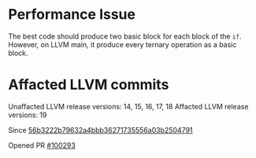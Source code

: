 # Performance Issue

The best code should produce two basic block for each block of the `if`. However, on LLVM main, it produce every ternary operation as a basic block.

# Affacted LLVM commits

Unaffacted LLVM release versions: 14, 15, 16, 17, 18
Affacted LLVM release versions: 19

Since [56b3222b79632a4bbb36271735556a03b2504791](https://github.com/llvm/llvm-project/commit/56b3222b79632a4bbb36271735556a03b2504791)

Opened PR [#100293](https://github.com/llvm/llvm-project/issues/100293)
